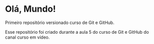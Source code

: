 # Olá, Mundo!
 Primeiro repositório versionado curso de Git e GitHub.
 
Esse repositório foi criado durante a aula 5 do curso de Git e GitHub do canal curso em vídeo.